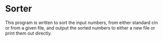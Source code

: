 # Sorter
This program is written to sort the input numbers, from either standard cin or from a given file, and output the sorted numbers to either a new file or print them out directly. 

